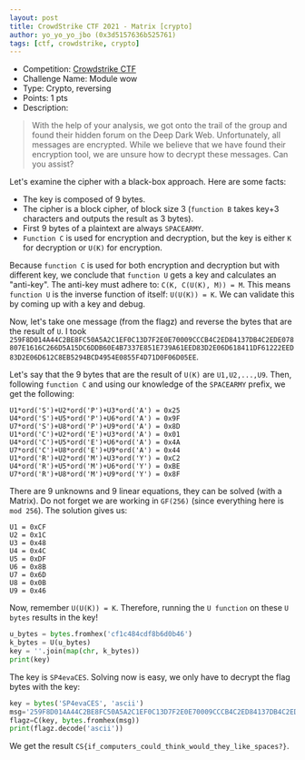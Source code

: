 ```yaml
---
layout: post
title: CrowdStrike CTF 2021 - Matrix [crypto]
author: yo_yo_yo_jbo (0x3d5157636b525761)
tags: [ctf, crowdstrike, crypto]
---
```


 * Competition: [Crowdstrike CTF](https://adversary.zone/challenges)
 * Challenge Name: Module wow
 * Type: Crypto, reversing
 * Points: 1 pts
 * Description:
 > With the help of your analysis, we got onto the trail of the group and found their hidden forum on the Deep Dark Web. Unfortunately, all messages are encrypted. While we believe that we have found their encryption tool, we are unsure how to decrypt these messages. Can you assist?

Let's examine the cipher with a black-box approach. Here are some facts:
* The key is composed of 9 bytes.
* The cipher is a block cipher, of block size 3 (`function B` takes key+3 characters and outputs the result as 3 bytes).
* First 9 bytes of a plaintext are always `SPACEARMY`.
* `Function C` is used for encryption and decryption, but the key is either `K` for decryption or `U(K)` for encryption.

<!--more-->

Because `function C` is used for both encryption and decryption but with different key, we conclude that `function U` gets a key and calculates an "anti-key".
The anti-key must adhere to: `C(K, C(U(K), M)) = M`.
This means `function U` is the inverse function of itself: `U(U(K)) = K`.
We can validate this by coming up with a key and debug.

Now, let's take one message (from the flagz) and reverse the bytes that are the result of `U`.
I took `259F8D014A44C2BE8FC50A5A2C1EF0C13D7F2E0E70009CCCB4C2ED84137DB4C2EDE078807E1616C266D5A15DC6DDB60E4B7337E851E739A61EED83D2E06D618411DF61222EED83D2E06D612C8EB5294BCD4954E0855F4D71D0F06D05EE`.

Let's say that the 9 bytes that are the result of `U(K)` are `U1,U2,...,U9`.
Then, following `function C` and using our knowledge of the `SPACEARMY` prefix, we get the following:

```
U1*ord('S')+U2*ord('P')+U3*ord('A') = 0x25
U4*ord('S')+U5*ord('P')+U6*ord('A') = 0x9F
U7*ord('S')+U8*ord('P')+U9*ord('A') = 0x8D
U1*ord('C')+U2*ord('E')+U3*ord('A') = 0x01
U4*ord('C')+U5*ord('E')+U6*ord('A') = 0x4A
U7*ord('C')+U8*ord('E')+U9*ord('A') = 0x44
U1*ord('R')+U2*ord('M')+U3*ord('Y') = 0xC2
U4*ord('R')+U5*ord('M')+U6*ord('Y') = 0xBE
U7*ord('R')+U8*ord('M')+U9*ord('Y') = 0x8F
```

There are 9 unknowns and 9 linear equations, they can be solved (with a Matrix).
Do not forget we are working in `GF(256)` (since everything here is `mod 256`).
The solution gives us:

```
U1 = 0xCF
U2 = 0x1C
U3 = 0x48
U4 = 0x4C
U5 = 0xDF
U6 = 0x8B
U7 = 0x6D
U8 = 0x0B
U9 = 0x46
```

Now, remember `U(U(K)) = K`. Therefore, running the `U function` on these `U bytes` results in the key!
```python
u_bytes = bytes.fromhex('cf1c484cdf8b6d0b46')
k_bytes = U(u_bytes)
key = ''.join(map(chr, k_bytes))
print(key)
```

The key is `SP4evaCES`.
Solving now is easy, we only have to decrypt the flag bytes with the key:

```python
key = bytes('SP4evaCES', 'ascii')
msg='259F8D014A44C2BE8FC50A5A2C1EF0C13D7F2E0E70009CCCB4C2ED84137DB4C2EDE078807E1616C266D5A15DC6DDB60E4B7337E851E739A61EED83D2E06D618411DF61222EED83D2E06D612C8EB5294BCD4954E0855F4D71D0F06D05EE'
flagz=C(key, bytes.fromhex(msg))
print(flagz.decode('ascii'))
```

We get the result `CS{if_computers_could_think_would_they_like_spaces?}`.
